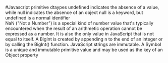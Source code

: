 #Javascript
primitive dtaypes 
undefined indicates the absence of a value, while null indicates the absence of an object
null is a keyword, but undefined is a normal identifier \
NaN ("Not a Number") is a special kind of number value that's typically encountered when the result of an arithmetic operation cannot be expressed as a number.
 It is also the only value in JavaScript that is not equal to itself.
 A BigInt is created by appending n to the end of an integer or by calling the BigInt() function.
 JavaScript strings are immutable.
 A Symbol is a unique and immutable primitive value and may be used as the key of an Object property 